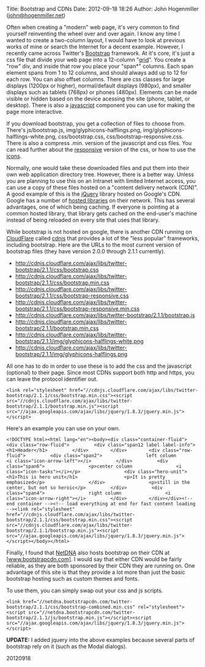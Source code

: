 Title: Bootstrap and CDNs
Date: 2012-09-18 18:26
Author: John Hogenmiller (john@hogenmiller.net)

Often when creating a "modern" web page, it's very common to find
yourself reinventing the wheel over and over again. I know any time I
wanted to create a two-column layout, I would have to look at previous
works of mine or search the Internet for a decent example. However, I
recently came across Twitter's [Bootstrap][] framework. At it's core,
it's just a css file that divide your web page into a 12-column
"[grid][]". You create a "row" div, and inside that row you place your
"span\*" columns. Each span element spans from 1 to 12 columns, and
should always add up to 12 for each row. You can also offset columns.
There are css classes for large displays (1200px or higher),
normal/default displays (980px), and smaller displays such as tablets
(768px) or phones (480px). Elements can be made visible or hidden based
on the device acessing the site (phone, tablet, or desktop). There is
also a [javascript][] component you can use for making the page more
interactive.

If you download bootstrap, you get a collection of files to choose from.
There's js/bootstrap.js, img/glyphicons-halflings.png,
img/glyphicons-halflings-white.png, css/bootstrap.css,
css/bootstrap-responsive.css. There is also a compress .min. version of
the javascript and css files. You can read further about the
[responsive][] version of the css, or how to use the [icons][].

Normally, one would take these downloaded files and put them into their
own web application directory tree. However, there is a better way.
Unless you are planning to use this on an Intranet with limited Internet
access, you can use a copy of these files hosted on a "content delivery
network (CDN)". A good example of this is the [jQuery][] library hosted
on Google's CDN. Google has a number of [hosted libraries][] on their
network. This has several advantages, one of which being caching. If
everyone is pointing at a common hosted library, that library gets
cached on the end-user's machine instead of being reloaded on every site
that uses that library.

While bootstrap is not hosted on google, there is another CDN running on
[CloudFlare][] called [cdnjs][] that provides a lot of the "less
popular" frameworks, including bootstrap. Here are the URLs to the most
current version of bootstrap files (they have version 2.0.0 through
2.1.1 currently).

-   http://cdnjs.cloudflare.com/ajax/libs/twitter-bootstrap/2.1.1/css/bootstrap.css
-   http://cdnjs.cloudflare.com/ajax/libs/twitter-bootstrap/2.1.1/css/bootstrap.min.css
-   http://cdnjs.cloudflare.com/ajax/libs/twitter-bootstrap/2.1.1/css/bootstrap-responsive.css
-   http://cdnjs.cloudflare.com/ajax/libs/twitter-bootstrap/2.1.1/css/bootstrap-responsive.min.css
-   http://cdnjs.cloudflare.com/ajax/libs/twitter-bootstrap/2.1.1/bootstrap.js
-   http://cdnjs.cloudflare.com/ajax/libs/twitter-bootstrap/2.1.1/bootstrap.min.css
-   http://cdnjs.cloudflare.com/ajax/libs/twitter-bootstrap/2.1.1/img/glyphicons-halflings-white.png
-   http://cdnjs.cloudflare.com/ajax/libs/twitter-bootstrap/2.1.1/img/glyphicons-halflings.png

All one has to do in order to use these is to add the css and the
javascript (optional) to their page. Since most CDNs support both http
and https, you can leave the protocol identifier out.

~~~~ {.prettyprint}
<link rel="stylesheet" href="//cdnjs.cloudflare.com/ajax/libs/twitter-bootstrap/2.1.1/css/bootstrap.min.css"><script src="//cdnjs.cloudflare.com/ajax/libs/twitter-bootstrap/2.1.1/bootstrap.min.js"><script src="//ajax.googleapis.com/ajax/libs/jquery/1.8.3/jquery.min.js"></script>
~~~~

Here's an example you can use on your own.

~~~~ {.prettyprint}
<!DOCTYPE html><html lang="en"><body><div class="container-fluid">        <div class="row-fluid">         <div class="span12 label label-info">                <h1>Header</h1>         </div>        </div>        <div class="row-fluid">         <div class="span2">                left column                <i class="icon-arrow-left"></i>         </div>         <div class="span6">                <p>center column                <i class="icon-tasks"></i></p>                <div class="hero-unit">                 <h1>This is hero unit</h1>                 <p>It is pretty emphasized</p>                </div>                <p>still in the center, but not so heroic</p>         </div>         <div class="span4">                right column                <i class="icon-arrow-right"></i>         </div>        </div></div><!-- end container --><!-- load everything at end for fast content loading --><link rel="stylesheet" href="//cdnjs.cloudflare.com/ajax/libs/twitter-bootstrap/2.1.1/css/bootstrap.min.css"><script src="//cdnjs.cloudflare.com/ajax/libs/twitter-bootstrap/2.1.1/bootstrap.min.js"><script src="//ajax.googleapis.com/ajax/libs/jquery/1.8.3/jquery.min.js"></script></body></html>
~~~~

Finally, I found that [NetDNA][] also hosts bootstrap on their CDN at
[www.bootstrapcdn.com]. I would say that either CDN would be fairly
reliable, as they are both sponsored by their CDN they are running on.
One advantage of this site is that they provide a lot more than just the
basic bootstrap hosting such as custom themes and fonts.

To use them, you can simply swap out your css and js scripts.

~~~~ {.prettyprint}
<link href="//netdna.bootstrapcdn.com/twitter-bootstrap/2.1.1/css/bootstrap-combined.min.css" rel="stylesheet"><script src="//netdna.bootstrapcdn.com/twitter-bootstrap/2.1.1/js/bootstrap.min.js"></script><script src="//ajax.googleapis.com/ajax/libs/jquery/1.8.3/jquery.min.js"></script>
~~~~

**UPDATE:** I added jquery into the above examples because several parts
of bootstrap rely on it (such as the Modal dialogs).

20120918

  [Bootstrap]: http://twitter.github.com/bootstrap/index.html
    "Twitter Bootstrap"
  [grid]: http://twitter.github.com/bootstrap/scaffolding.html#grid
  [javascript]: http://twitter.github.com/bootstrap/javascript.html
    "Bootstrap Javascript"
  [responsive]: http://twitter.github.com/bootstrap/scaffolding.html#responsive
  [icons]: http://twitter.github.com/bootstrap/base-css.html#icons
  [jQuery]: http://jquery.org/
  [hosted libraries]: https://developers.google.com/speed/libraries/devguide
  [CloudFlare]: http://www.cloudflare.com
  [cdnjs]: http://cdnjs.com/
  [NetDNA]: http://www.netdna.com/
